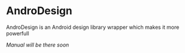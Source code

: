 # AndroDesign
AndroDesign is an Android design library wrapper which makes it more powerfull

*Manual will be there soon*
